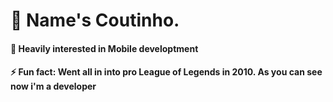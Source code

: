 # 👋 Name's Coutinho.

#### 🌱 Heavily interested in Mobile developtment
#### ⚡ Fun fact: Went all in into pro League of Legends in 2010. As you can see now i'm a developer
